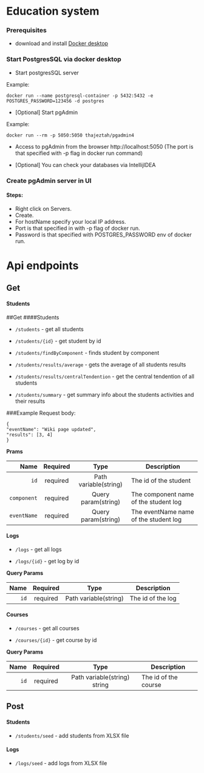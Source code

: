 # Education system

### Prerequisites

 - download and install [Docker desktop](https://www.docker.com/get-started)

### Start PostgresSQL via docker desktop

 - Start postgresSQL server

Example:

```
docker run --name postgresql-container -p 5432:5432 -e POSTGRES_PASSWORD=123456 -d postgres
```
- [Optional] Start pgAdmin
 
Example:
```
docker run --rm -p 5050:5050 thajeztah/pgadmin4
```

- Access to pgAdmin from the browser http://localhost:5050 (The port is that specified with -p flag in docker run command)


- [Optional] You can check your databases via IntellijIDEA

### Create pgAdmin server in UI

#### Steps:

- Right click on Servers.
- Create.
- For hostName specify your local IP address.
- Port is that specified in with -p flag of docker run.
- Password is that specified with POSTGRES_PASSWORD env of docker run.


# Api endpoints

## Get

#### Students

##Get
####Students
- `/students` - get all students

- `/students/{id}` - get student by id
   
- `/students/findByComponent` - finds student by component

- `/students/results/average` - gets the average of all students results
 
- `/students/results/centralTendention` - get the central tendention of all students

- `/students/summary` - get summary info about the students activities and their results

###Example Request body:
```
{
"eventName": "Wiki page updated",
"results": [3, 4]
}
```

**Prams**

|          Name | Required |  Type   | Description                       |
| -------------:|:--------:|:-------:| -----------------------------------
|      `id`     | required | Path variable(string)  | The id of the student
|     `component`| required | Query param(string)  | The component name of the student log|
|     `eventName`| required | Query param(string)  | The eventName name of the student log |

#### Logs
- `/logs` - get all logs

- `/logs/{id}` - get log by id

**Query Params**

|          Name | Required |  Type   | Description                       |
| -------------:|:--------:|:-------:| -----------------------------------
|      `id`     | required |  Path variable(string)  | The id of the log

#### Courses

- `/courses` - get all courses

- `/courses/{id}` - get course by id


**Query Params**

|          Name | Required |  Type   | Description                       |
| -------------:|:--------:|:-------:| -----------------------------------
|      `id`     | required |  Path variable(string) string  | The id of the course

## Post

#### Students

- `/students/seed` - add students from XLSX file

#### Logs 

- `/logs/seed` - add logs from XLSX file

